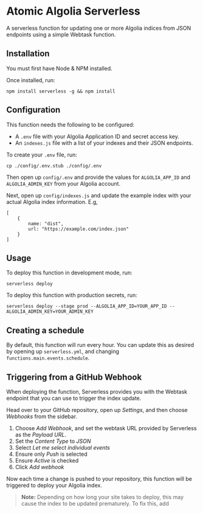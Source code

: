 # Atomic Algolia Serverless

A serverless function for updating one or more Algolia indices from JSON endpoints using a simple Webtask function.

## Installation

You must first have Node & NPM installed.

Once installed, run:

```
npm install serverless -g && npm install
```

## Configuration

This function needs the following to be configured:

* A `.env` file with your Algolia Application ID and secret access key.
* An `indexes.js` file with a list of your indexes and their JSON endpoints.

To create your `.env` file, run:

```
cp ./config/.env.stub ./config/.env
```

Then open up `config/.env` and provide the values for `ALGOLIA_APP_ID` and `ALGOLIA_ADMIN_KEY` from your Algolia account.

Next, open up `config/indexes.js` and update the example index with your actual Algolia index information. E.g,

```
[
    {
        name: "dist",
        url: "https://example.com/index.json"
    }
]
```

## Usage

To deploy this function in development mode, run:

```
serverless deploy
```

To deploy this function with production secrets, run:

```
serverless deploy --stage prod --ALGOLIA_APP_ID=YOUR_APP_ID --ALGOLIA_ADMIN_KEY=YOUR_ADMIN_KEY
```

## Creating a schedule

By default, this function will run every hour. You can update this as desired by opening up `serverless.yml`, and changing `functions.main.events.schedule`.

## Triggering from a GitHub Webhook

When deploying the function, Serverless provides you with the Webtask endpoint that you can use to trigger the index update.

Head over to your GitHub repository, open up *Settings*, and then choose *Webhooks* from the sidebar.

1. Choose *Add Webhook*, and set the webtask URL provided by Serverless as the *Payload URL*.
2. Set the *Content Type* to *JSON*
3. Select *Let me select individual events*
4. Ensure only *Push* is selected
5. Ensure *Active* is checked
6. Click *Add webhook*

Now each time a change is pushed to your repository, this function will be triggered to deploy your Algolia index.

> **Note:** 
> Depending on how long your site takes to deploy, this may cause the index to be updated prematurely.
> To fix this, add
